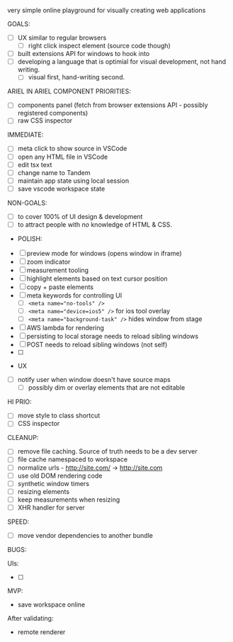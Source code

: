 very simple online playground for visually creating web applications

GOALS:

- [ ] UX similar to regular browsers
  - [ ] right click inspect element (source code though)
- [ ] built extensions API for windows to hook into
- [ ] developing a language that is optimial for visual development, not hand writing.
  - [ ] visual first, hand-writing second. 

ARIEL IN ARIEL COMPONENT PRIORITIES:

- [ ] components panel (fetch from browser extensions API - possibly registered components)
- [ ] raw CSS inspector

IMMEDIATE:

- [ ] meta click to show source in VSCode
- [ ] open any HTML file in VSCode
- [ ] edit tsx text
- [ ] change name to Tandem
- [ ] maintain app state using local session
- [ ] save vscode workspace state 

NON-GOALS:

- [ ] to cover 100% of UI design & development
- [ ] to attract people with _no_ knowledge of HTML & CSS.

- POLISH:

- [ ] preview mode for windows (opens window in iframe)
- [ ] zoom indicator
- [ ] measurement tooling
- [ ] highlight elements based on text cursor position
- [ ] copy + paste elements
- [ ] meta keywords for controlling UI
  - [ ] `<meta name="no-tools" />`
  - [ ] `<meta name="device=ios5" />` for ios tool overlay
  - [ ] `<meta name="background-task" />` hides window from stage
- [ ] AWS lambda for rendering
- [ ] persisting to local storage needs to reload sibling windows
- [ ] POST needs to reload sibling windows (not self)
- [ ] 

- UX

- [ ] notify user when window doesn't have source maps
  - [ ] possibly dim or overlay elements that are not editable

HI PRIO:

- [ ] move style to class shortcut
- [ ] CSS inspector

CLEANUP:

- [ ] remove file caching. Source of truth needs to be a dev server
- [ ] file cache namespaced to workspace
- [ ] normalize urls - http://site.com/ -> http://site.com
- [ ] use old DOM rendering code
- [ ] synthetic window timers
- [ ] resizing elements
- [ ] keep measurements when resizing
- [ ] XHR handler for server

SPEED:

- [ ] move vendor dependencies to another bundle

BUGS:

UIs:

- [ ] 

MVP:

- save workspace online

After validating:

- remote renderer
